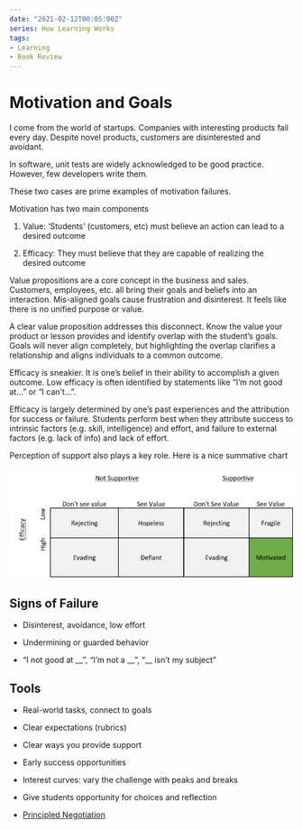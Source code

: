 ```yaml
---
date: "2021-02-12T00:05:00Z"
series: How Learning Works
tags:
- Learning
- Book Review
---
```


# Motivation and Goals

<style>
.sr-only {
        position: absolute;
        width: 1px;
        height: 1px;
        padding: 0;
        margin: -1px;
        overflow: hidden;
        clip: rect(0, 0, 0, 0);
        border: 0;
      }
</style>

I come from the world of startups. Companies with interesting products fail every day. Despite novel products, customers are disinterested and avoidant.

In software, unit tests are widely acknowledged to be good practice. However, few developers write them.

These two cases are prime examples of motivation failures.
<!--more-->

Motivation has two main components

1.  Value: ‘Students’ (customers, etc) must believe an action can lead to a desired outcome

2.  Efficacy: They must believe that they are capable of realizing the desired outcome

Value propositions are a core concept in the business and sales. Customers, employees, etc. all bring their goals and beliefs into an interaction. Mis-aligned goals cause frustration and disinterest. It feels like there is no unified purpose or value.

A clear value proposition addresses this disconnect. Know the value your product or lesson provides and identify overlap with the student’s goals. Goals will never align completely, but highlighting the overlap clarifies a relationship and aligns individuals to a common outcome.

Efficacy is sneakier. It is one’s belief in their ability to accomplish a given outcome. Low efficacy is often identified by statements like “I’m not good at…” or “I can’t…”.

Efficacy is largely determined by one’s past experiences and the attribution for success or failure. Students perform best when they attribute success to intrinsic factors (e.g. skill, intelligence) and effort, and failure to external factors (e.g. lack of info) and lack of effort.

Perception of support also plays a key role. Here is a nice summative chart

![efficacy table](../../../static/post-media/How-Learning-Works/efficacy-table.png)

<div class="sr-only" aria-label="efficacy table">

|                 |      | <u>Not Supportive</u> | <u>Supportive</u> |                 |           |
| --------------- | ---- | --------------------- | ----------------- | --------------- | --------- |
| <u>Efficacy</u> |      | Don't see value       | See Value         | Don't See Value | See Value |
|                 | Low  | Rejecting             | Hopeless          | Rejecting       | Fragile   |
|                 | High | Evading               | Defiant           | Evading         | **Motivated** |

</div>

## Signs of Failure

  - Disinterest, avoidance, low effort

  - Undermining or guarded behavior

  - “I not good at __”, “I’m not a __”, “_\_ isn’t my subject”

## Tools

  - Real-world tasks, connect to goals

  - Clear expectations (rubrics)

  - Clear ways you provide support

  - Early success opportunities

  - Interest curves: vary the challenge with peaks and breaks

  - Give students opportunity for choices and reflection
  - [Principled Negotiation](https://www.amazon.com/Getting-Yes-Negotiating-Agreement-Without/dp/0143118757)

